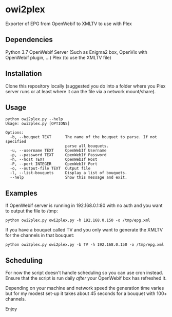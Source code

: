 # owi2plex
Exporter of EPG from OpenWebif to XMLTV to use with Plex

## Dependencies
Python 3.7
OpenWebif Server (Such as Enigma2 box, OpenVix with OpenWebif plugin, ...)
Plex (to use the XMLTV file)

## Installation
Clone this repository locally (suggested you do into a folder where you Plex server runs or at least where it can the file via a network mount/share).

## Usage
```
python owi2plex.py --help
Usage: owi2plex.py [OPTIONS]

Options:
  -b, --bouquet TEXT      The name of the bouquet to parse. If not specified
                          parse all bouquets.
  -u, --username TEXT     OpenWebIf Username
  -p, --password TEXT     OpenWebIf Password
  -h, --host TEXT         OpenWebIf Host
  -P, --port INTEGER      OpenWebIf Port
  -o, --output-file TEXT  Output file
  -l, --list-bouquets     Display a list of bouquets.
  --help                  Show this message and exit.
```

## Examples

If OpenWebif server is running in 192.168.0.1:80 with no auth and you want to output the file to /tmp:

`python owi2plex.py owi2plex.py -h 192.168.0.150 -o /tmp/epg.xml`

If you have a bouquet called TV and you only want to generate the XMLTV for the channels in that bouquet:

`python owi2plex.py owi2plex.py -b TV -h 192.168.0.150 -o /tmp/epg.xml`

## Scheduling

For now the script doesn't handle scheduling so you can use cron instead. Ensure that the script is run daily *after* your OpenWebif box has refreshed it.

Depending on your machine and network speed the generation time varies but for my modest set-up it takes about 45 seconds for a bouquet with 100+ channels.

Enjoy